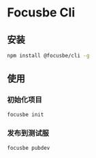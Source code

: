 # Focusbe Cli

## 安装

```bash
npm install @focusbe/cli -g
```

## 使用

### 初始化项目

```bash
focusbe init
```



### 发布到测试服

```bash
focusbe pubdev
```



